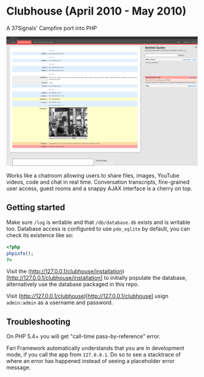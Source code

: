 # Clubhouse (April 2010 - May 2010)

A 37Signals' Campfire port into PHP

![image](https://github.com/radekstepan/Clubhouse/raw/master/example.png)

Works like a chatroom allowing users to share files, images, YouTube videos, code and chat in real time. Conversation transcripts, fine-grained user access, guest rooms and a snappy AJAX interface is a cherry on top.

## Getting started

Make sure `/log` is writable and that `/db/database.db` exists and is writable too. Database access is configured to use `pdo_sqlite` by default, you can check its existence like so:

```php
<?php
phpinfo();
?>
```

Visit the (http://127.0.0.1/clubhouse/installation)[http://127.0.0.1/clubhouse/installation] to initially populate the database, alternatively use the database packaged in this repo.

Visit (http://127.0.0.1/clubhouse)[http://127.0.0.1/clubhouse] usign `admin:admin` as a username and password.

## Troubleshooting

On PHP 5.4+ you will get "call-time pass-by-reference" error.

Fari Framework automatically understands that you are in development mode, if you call the app from `127.0.0.1`. Do so to see a stacktrace of where an error has happened instead of seeing a placeholder error message.